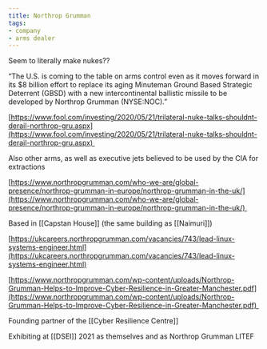 ```yaml
---
title: Northrop Grumman
tags:
- company
- arms dealer
---
```

Seem to literally make nukes??

“The U.S. is coming to the table on arms control even as it moves forward in its $8 billion effort to replace its aging Minuteman Ground Based Strategic Deterrent (GBSD) with a new intercontinental ballistic missile to be developed by Northrop Grumman (NYSE:NOC).”

[https://www.fool.com/investing/2020/05/21/trilateral-nuke-talks-shouldnt-derail-northrop-gru.aspx](https://www.fool.com/investing/2020/05/21/trilateral-nuke-talks-shouldnt-derail-northrop-gru.aspx) 

Also other arms, as well as executive jets believed to be used by the CIA for extractions  

[https://www.northropgrumman.com/who-we-are/global-presence/northrop-grumman-in-europe/northrop-grumman-in-the-uk/](https://www.northropgrumman.com/who-we-are/global-presence/northrop-grumman-in-europe/northrop-grumman-in-the-uk/) 

Based in [[Capstan House]] (the same building as [[Naimuri]])

[https://ukcareers.northropgrumman.com/vacancies/743/lead-linux-systems-engineer.html](https://ukcareers.northropgrumman.com/vacancies/743/lead-linux-systems-engineer.html)

[https://www.northropgrumman.com/wp-content/uploads/Northrop-Grumman-Helps-to-Improve-Cyber-Resilience-in-Greater-Manchester.pdf](https://www.northropgrumman.com/wp-content/uploads/Northrop-Grumman-Helps-to-Improve-Cyber-Resilience-in-Greater-Manchester.pdf) 

Founding partner of the [[Cyber Resilience Centre]]
  

Exhibiting at [[DSEI]] 2021 as themselves and as Northrop Grumman LITEF
